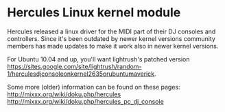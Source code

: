 # Hercules Linux kernel module

Hercules released a linux driver for the MIDI part of their DJ consoles
and controllers. Since it's been outdated by newer kernel versions
community members has made updates to make it work also in newer kernel
versions.

For Ubuntu 10.04 and up, you'll want lightrush's patched version
<https://sites.google.com/site/lightrush/random-1/herculesdjconsoleonkernel2635orubuntumaverick>.

Some more (older) information can be found on these pages:
<http://mixxx.org/wiki/doku.php/hercules>
<http://mixxx.org/wiki/doku.php/hercules_pc_dj_console>
